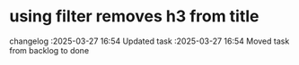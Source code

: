 using filter removes h3 from title
===

changelog
:2025-03-27 16:54	Updated task
:2025-03-27 16:54	Moved task from backlog to done